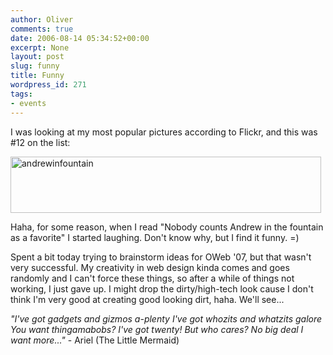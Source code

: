 ```yaml
---
author: Oliver
comments: true
date: 2006-08-14 05:34:52+00:00
excerpt: None
layout: post
slug: funny
title: Funny
wordpress_id: 271
tags:
- events
---
```


I was looking at my most popular pictures according to Flickr, and this was #12 on the list:

<a href="http://www.flickr.com/photos/owiber/214691443/" title="Photo Sharing"><img src="http://static.flickr.com/69/214691443_a10682ed2d_o.jpg" width="497" height="90" alt="andrewinfountain" /></a>

Haha, for some reason, when I read "Nobody counts Andrew in the fountain as a favorite" I started laughing.  Don't know why, but I find it funny. =)

Spent a bit today trying to brainstorm ideas for OWeb '07, but that wasn't very successful.  My creativity in web design kinda comes and goes randomly and I can't force these things, so after a while of things not working, I just gave up.  I might drop the dirty/high-tech look cause I don't think I'm very good at creating good looking dirt, haha.  We'll see...

<i>"I've got gadgets and gizmos a-plenty
I've got whozits and whatzits galore
You want thingamabobs?
I've got twenty!
But who cares?
No big deal
I want more..."</i> - Ariel (The Little Mermaid)